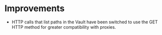 # Improvements

* HTTP calls that list paths in the Vault have been switched to use the GET HTTP method for greater compatibility with proxies.
